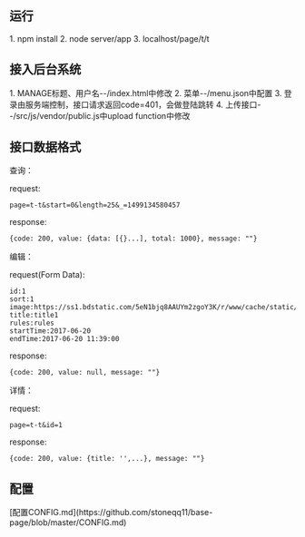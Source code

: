 <h2>运行</h2>
1. npm install
2. node server/app
3. localhost/page/t/t

<h2>接入后台系统</h2>
1. MANAGE标题、用户名--/index.html中修改
2. 菜单--/menu.json中配置
3. 登录由服务端控制，接口请求返回code=401，会做登陆跳转
4. 上传接口--/src/js/vendor/public.js中upload function中修改

<h2>接口数据格式</h2>

查询：

request:
```
page=t-t&start=0&length=25&_=1499134580457
```

response:
```
{code: 200, value: {data: [{}...], total: 1000}, message: ""}
```

编辑：

request(Form Data):
```
id:1
sort:1
image:https://ss1.bdstatic.com/5eN1bjq8AAUYm2zgoY3K/r/www/cache/static/protocol/https/home/img/qrcode/zbios_efde696.png
title:title1
rules:rules
startTime:2017-06-20
endTime:2017-06-20 11:39:00
```

response:
```
{code: 200, value: null, message: ""}
```

详情：

request:
```
page=t-t&id=1
```

response:
```
{code: 200, value: {title: '',...}, message: ""}
```


<h2>配置</h2>
[配置CONFIG.md](https://github.com/stoneqq11/base-page/blob/master/CONFIG.md)
